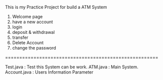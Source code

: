 This is my Practice Project for build a ATM System

1. Welcome page
2. have a new account
3. login
4. deposit & withdrawal
5. transfer
6. Delete Account 
7. change the password


======================================================

Test.java : Test this System can be work.
ATM.java : Main System.
Account.java : Users Information Parameter